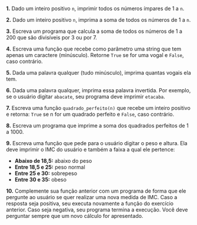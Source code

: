 __1.__ Dado um inteiro positivo `n`, imprimir todos os números ímpares de 1 a `n`.

__2.__ Dado um inteiro positivo `n`, imprima a soma de todos os números de 1 a `n`.

__3.__ Escreva um programa que calcula a soma de todos os números de 1 a 200
que são divisíveis por 3 ou por 7.

__4.__ Escreva uma função que recebe como parâmetro uma string que tem apenas um
caractere (minúsculo). Retorne `True` se for uma vogal e `False`, caso contrário.

__5.__ Dada uma palavra qualquer (tudo minúsculo), imprima quantas vogais ela tem.

__6.__ Dada uma palavra qualquer, imprima essa palavra invertida. Por exemplo, se
o usuário digitar `abacate`, seu programa deve imprimir `etacaba`.

__7.__ Escreva uma função `quadrado_perfeito(n)` que recebe um inteiro positivo e
retorna: `True` se n for um quadrado perfeito e `False`, caso contrário.

__8.__ Escreva um programa que imprime a soma dos quadrados perfeitos de 1 a 1000.

__9.__ Escreva uma função que pede para o usuário digitar o peso e altura. Ela deve
imprimir o IMC do usuário e também a faixa a qual ele pertence:
  + __Abaixo de 18,5:__ abaixo do peso
  + __Entre 18,5 e 25:__ peso normal
  + __Entre 25 e 30:__ sobrepeso
  + __Entre 30 e 35:__ obeso

__10.__ Complemente sua função anterior com um programa de forma que ele pergunte ao
usuário se quer realizar uma nova medida de IMC. Caso a resposta seja positiva, seu
executa novamente a função do exercício anterior. Caso seja negativa, seu programa
termina a execução. Você deve perguntar sempre que um novo cálculo for apresentado.
